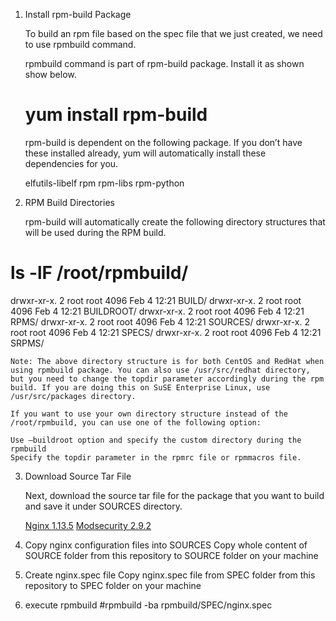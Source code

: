 1. Install rpm-build Package

    To build an rpm file based on the spec file that we just created, we need to use rpmbuild command.
    
    rpmbuild command is part of rpm-build package. Install it as shown show below.

    # yum install rpm-build
    rpm-build is dependent on the following package. If you don’t have these installed already, yum will automatically install these dependencies for you.
    
    elfutils-libelf
    rpm
    rpm-libs
    rpm-python

2. RPM Build Directories

    rpm-build will automatically create the following directory structures that will be used during the RPM build.

# ls -lF /root/rpmbuild/
drwxr-xr-x. 2 root root 4096 Feb  4 12:21 BUILD/
drwxr-xr-x. 2 root root 4096 Feb  4 12:21 BUILDROOT/
drwxr-xr-x. 2 root root 4096 Feb  4 12:21 RPMS/
drwxr-xr-x. 2 root root 4096 Feb  4 12:21 SOURCES/
drwxr-xr-x. 2 root root 4096 Feb  4 12:21 SPECS/
drwxr-xr-x. 2 root root 4096 Feb  4 12:21 SRPMS/

    Note: The above directory structure is for both CentOS and RedHat when using rpmbuild package. You can also use /usr/src/redhat directory, but you need to change the topdir parameter accordingly during the rpm build. If you are doing this on SuSE Enterprise Linux, use /usr/src/packages directory.

    If you want to use your own directory structure instead of the /root/rpmbuild, you can use one of the following option:

    Use –buildroot option and specify the custom directory during the rpmbuild
    Specify the topdir parameter in the rpmrc file or rpmmacros file.

3. Download Source Tar File

    Next, download the source tar file for the package that you want to build and save it under SOURCES directory.

    [Nginx 1.13.5](nginx-1.13.5.tar.gz)
    [Modsecurity 2.9.2](https://github.com/SpiderLabs/ModSecurity/releases/download/v2.9.2/modsecurity-2.9.2.tar.gz)

4. Copy nginx configuration files into SOURCES
   Copy whole content of SOURCE folder from this repository to SOURCE folder on your machine

5. Create nginx.spec file
   Copy nginx.spec file from SPEC folder from this repository to SPEC folder on your machine
   
6. execute rpmbuild
    #rpmbuild -ba rpmbuild/SPEC/nginx.spec
